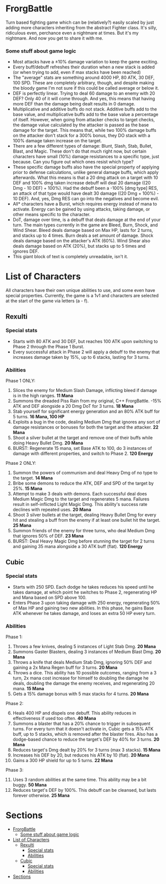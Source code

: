 # FrorgBattle
Turn based fighting game which can be (relatively?) easily scaled by just adding more characters inheriting from the abstract Fighter class.
It's silly, ridiculous even, perchance even a nightmare at times. But it's my nightmare. And now you get to share it with me.

### Some stuff about game logic
* Most attacks have a ±10% damage variation to keep the game exciting.
* Every buff/debuff refreshes their duration when a new stack is added (or when trying to add, even if max stacks have been reached)
* The "average" stats are something around 4000 HP, 80 ATK, 30 DEF, 100 SPD. These are completely arbitrary, though, and despite making the bloody game I'm not sure if this could be called average or below it.
* DEF is perfectly linear. Trying to deal 60 damage to an enemy with 20 DEF? Only 40 of it will come through. And yes, this means that having more DEF than the damage being dealt results in 0 damage.
* Multiplicative and additive buffs do not stack. Additive buffs add to the base value, and multiplicative buffs add to the base value a percentage of itself. However, when going from attacker checks to target checks, the damage value calculated by the attacker is passed as the base damage for the target. This means that, while two 100% damage buffs on the attacker don't stack for a 300% bonus, they DO stack with a 100% damage taken increase on the target.
* There are a few different types of damage: Blunt, Slash, Stab, Bullet, Blast, and Magic. These don't do that much right now, but certain characters have small (10%) damage resistances to a specific type, just because. Can you figure out which ones resist which type?
* These specific damage buffs also have the special property of applying prior to defense calculations, unlike general damage buffs, which apply afterwards. What this means is that a 20 dmg attack on a target with 10 DEF and 100% dmg taken increase debuff will deal 20 damage ((20 Dmg - 10 DEF) + 100%). Had the debuff been a -100% \[dmg type\] RES, an attack of that type would have dealt 30 damage ((20 Dmg + 100%) - 10 DEF). And, yes, Dmg RES can go into the negatives and become evil.
* All\* characters have a Burst, which requires energy instead of mana to activate. Energy can be gained by using attacks, taking damage, or other means specific to the character.
* DoT, damage over time, is a debuff that deals damage at the end of your turn. The main types currently in the game are Bleed, Burn, Shock, and Wind Shear. Bleed deals damage based on Max HP, lasts for 2 turns, and stacks up to 4 times. Burn deals a set amount of damage. Shock deals damage based on the attacker's ATK (60%). Wind Shear also deals damage based on ATK (20%), but stacks up to 5 times and ignores DEF.
* This giant block of text is completely unreadable, isn't it.

# List of Characters
All characters have their own unique abilities to use, and some even have special properties. Currently, the game is a 1v1 and characters are selected at the start of the game via letters (a - f).

## Rexulti
### Special stats
* Starts with 80 ATK and 30 DEF, but reaches 100 ATK upon switching to Phase 2 through the Phase 1 Burst.
* Every successful attack in Phase 2 will apply a debuff to the enemy that increases damage taken by 15%, up to 6 stacks, lasting for 3 turns.

### Abilities

Phase 1 ONLY:

1. Slices the enemy for Medium Slash Damage, inflicting bleed if damage is in the high ranges. **11 Mana**
2. Summons the dreaded Piss Rain from my original, C++ FrorgBattle. -15% ATK and DEF alongside a 20 Dmg DoT for 3 turns. **18 Mana**
3. Stab yourself for significant energy generation and an 80% ATK buff for 5 turns. **16 Mana, 100 HP**
4. Exploits a bug in the code, dealing Medium Dmg that ignores any sort of damage resistances or bonuses for both the target and the attacker. **22 Mana**
5. Shoot a silver bullet at the target and remove one of their buffs while doing Heavy Bullet Dmg. **20 Mana**
6. BURST: Regenerate 15 mana, set Base ATK to 100, do 3 instances of damage with different properties, and switch to Phase 2. **120 Energy**

Phase 2 ONLY:

1. Summon the powers of communism and deal Heavy Dmg of no type to the target. **14 Mana**
2. Bribe some demons to reduce the ATK, DEF and SPD of the target by 25%. **15 Mana**
3. Attempt to make 3 deals with demons. Each successful deal does Medium Magic Dmg to the target and regenerates 5 mana. Failures result in self-inflicted Light Magic Dmg. This ability's success rate declines with repeated uses. **20 Mana**
4. Shoot 3 silver bullets at the target, dealing Heavy Bullet Dmg for every hit and stealing a buff from the enemy if at least one bullet hit the target. **25 Mana**
5. Summon friends of the enemy for three turns, who deal Medium Dmg that ignores 50% of DEF. **23 Mana**
6. BURST: Deal Heavy Magic Dmg before stunning the target for 2 turns and gaining 35 mana alongside a 30 ATK buff (flat). **120 Energy**

## Cubic
### Special stats
* Starts with 250 SPD. Each dodge he takes reduces his speed until he takes damage, at which point he switches to Phase 2, regenerating HP and Mana based on SPD above 100.
* Enters Phase 3 upon taking damage with 250 energy, regenerating 50% of Max HP and gaining two new abilities. In this phase, he gains Base ATK whenever he takes damage, and loses an extra 50 HP every turn.

### Abilities

Phase 1:

1. Throws a few knives, dealing 5 instances of Light Stab Dmg. **20 Mana**
2. Summons Gaster Blasters, dealing 3 instances of Medium Blast Dmg. **20 Mana**
3. Throws a knife that deals Medium Stab Dmg, ignoring 50% DEF and gaining a 2x Mana Regen buff for 3 turns. **20 Mana**
4. Throws a dice. This ability has 10 possible outcomes, ranging from a 3 turn, 2x mana cost increase for himself to doubling the damage he deals, doubling the damage the enemy receives, and regenerating 20 mana. **15 Mana**
5. Gets a 15% damage bonus with 5 max stacks for 4 turns. **20 Mana**

Phase 2:

6. Heals 400 HP and dispels one debuff. This ability reduces in effectiveness if used too often. **40 Mana**
7. Summons a blaster that has a 20% chance to trigger in subsequent turns. For every turn that it doesn't activate in, Cubic gets a 15% ATK buff, up to 5 stacks, which is removed after the blaster fires. Also has a dodge-based chance to reduce the target's DEF by 40% for 3 turns. **20 Mana**
8. Reduces target's Dmg dealt by 20% for 3 turns (max 3 stacks). **15 Mana**
9. Increases his DEF by 20, but reduces his ATK by 10 (flat). **20 Mana**
10. Gains a 300 HP shield for up to 5 turns. **22 Mana**

Phase 3:

11. Uses 3 random abilities at the same time. This ability may be a bit buggy. **50 Mana**
12. Reduces target's DEF by 100%. This debuff can be cleansed, but lasts forever otherwise. **25 Mana**

# Sections

- [FrorgBattle](#frorgbattle)
    - [Some stuff about game logic](#some-stuff-about-game-logic)
- [List of Characters](#list-of-characters)
  - [Rexulti](#rexulti)
    - [Special stats](#special-stats)
    - [Abilities](#abilities)
  - [Cubic](#cubic)
    - [Special stats](#special-stats-1)
    - [Abilities](#abilities-1)
- [Sections](#sections)
